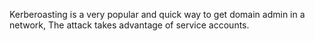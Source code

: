 
Kerberoasting is a very popular and quick way to get domain admin in a network, The attack takes advantage of service accounts.

